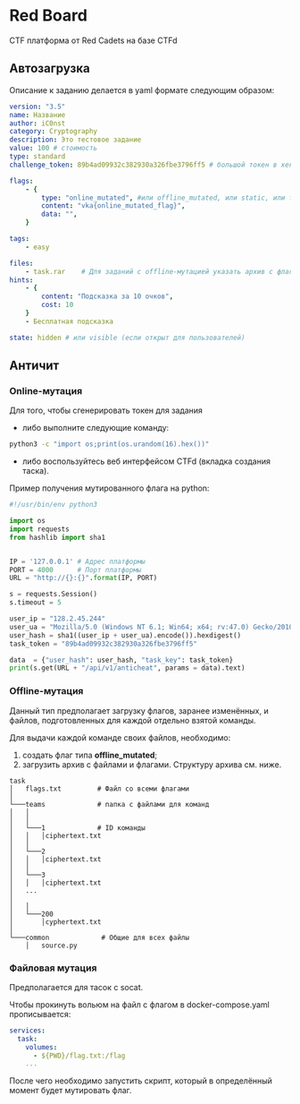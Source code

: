 # Red Board

CTF платформа от Red Cadets на базе CTFd

## Автозагрузка ##
Описание к заданию делается в yaml формате следующим образом:
```yaml
version: "3.5"
name: Название
author: iC0nst
category: Cryptography
description: Это тестовое задание
value: 100 # стоимость
type: standard
challenge_token: 89b4ad09932c382930a326fbe3796ff5 # большой токен в хексах (генерацию см. ниже)

flags:
    - {
        type: "online_mutated", #или offline_mutated, или static, или file_mutated
        content: "vka{online_mutated_flag}",
        data: "",
    }

tags:
    - easy

files:
    - task.rar    # Для заданий с offline-мутацией указать архив с флагами и файлами
hints:
    - {
        content: "Подсказка за 10 очков",
        cost: 10
    }
    - Бесплатная подсказка

state: hidden # или visible (если открыт для пользователей)

```
## Античит ##
### Online-мутация ###

Для того, чтобы сгенерировать токен для задания 
- либо выполните следующие команду:
```bash 
python3 -c "import os;print(os.urandom(16).hex())"
```
- либо воспользуйтесь веб интерфейсом CTFd (вкладка создания таска).


Пример получения мутированного флага на python:
```python 
#!/usr/bin/env python3

import os
import requests
from hashlib import sha1


IP = '127.0.0.1' # Адрес платформы 
PORT = 4000      # Порт платформы
URL = "http://{}:{}".format(IP, PORT)

s = requests.Session()
s.timeout = 5

user_ip = "128.2.45.244"
user_ua = "Mozilla/5.0 (Windows NT 6.1; Win64; x64; rv:47.0) Gecko/20100101 Firefox/47.0"
user_hash = sha1((user_ip + user_ua).encode()).hexdigest()
task_token = "89b4ad09932c382930a326fbe3796ff5"

data  = {"user_hash": user_hash, "task_key": task_token}
print(s.get(URL + "/api/v1/anticheat", params = data).text)
```

### Offline-мутация ###
Данный тип предполагает загрузку флагов, заранее изменённых, и файлов, подготовленных для каждой отдельно взятой команды. 

Для выдачи каждой команде своих файлов, необходимо: 
1. создать флаг типа **offline_mutated**;
2. загрузить архив с файлами и флагами. Структуру архива см. ниже. 

```
task
│   flags.txt         # Файл со всеми флагами    
│
└───teams             # папка с файлами для команд
│   │
│   │
│   └───1             # ID команды
│   │   │ciphertext.txt
│   │
│   └───2  
│   │   │ciphertext.txt
│   │  
│   └───3
│   │   │ciphertext.txt
│   ...
│
│   │
│   └───200
│       │cyphertext.txt
│
└───common             # Общие для всех файлы
    │   source.py
```


### Файловая мутация ###

Предполагается для тасок с socat.

Чтобы прокинуть вольюм на файл с флагом в docker-compose.yaml прописывается: 
```yaml
services:
  task:
    volumes:
      - ${PWD}/flag.txt:/flag
    ...
```

После чего необходимо запустить скрипт, который в определённый момент будет мутировать флаг.
